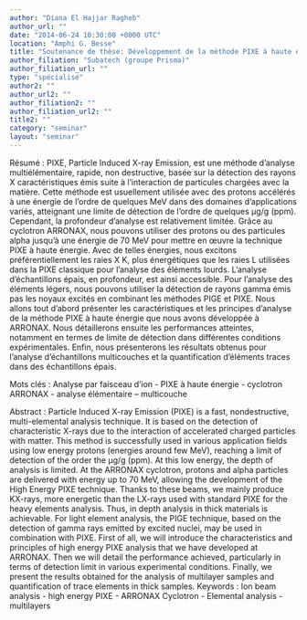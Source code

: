 ```yaml
---
author: "Diana El Hajjar Ragheb"
author_url: ""
date: "2014-06-24 10:30:00 +0000 UTC"
location: "Amphi G. Besse"
title: "Soutenance de thèse: Développement de la méthode PIXE à haute énergie auprès du cyclotron ARRONAX"
author_filiation: "Subatech (groupe Prisma)"
author_filiation_url: ""
type: "spécialisé"
author2: ""
author_url2: ""
author_filiation2: ""
author_filiation_url2: ""
title2: ""
category: "seminar" 
layout: "seminar"
---
```

Résumé : PIXE, Particle Induced X-ray Emission, est une méthode d’analyse multiélémentaire, rapide, non destructive, basée sur la détection des rayons X caractéristiques émis suite à l’interaction de particules chargées avec la matière. Cette méthode est usuellement utilisée avec des protons accélérés à une énergie de l’ordre de quelques MeV dans des domaines d’applications variés, atteignant une limite de détection de l’ordre de quelques µg/g (ppm). Cependant, la profondeur d’analyse est relativement limitée. Grâce au cyclotron ARRONAX, nous pouvons utiliser des protons ou des particules alpha jusqu’à une énergie de 70 MeV pour mettre en œuvre la technique PIXE à haute énergie. Avec de telles énergies, nous excitons préférentiellement les raies X K, plus énergétiques que les raies L utilisées dans la PIXE classique pour l’analyse des éléments lourds. L’analyse d’échantillons épais, en profondeur, est ainsi accessible. Pour l’analyse des éléments légers, nous pouvons utiliser la détection de rayons gamma émis pas les noyaux excités en combinant les méthodes PIGE et PIXE. Nous allons tout d’abord présenter les caractéristiques et les principes d’analyse de la méthode PIXE à haute énergie que nous avons développée à ARRONAX. Nous détaillerons ensuite les performances atteintes, notamment en termes de limite de détection dans différentes conditions expérimentales. Enfin, nous présenterons les résultats obtenus pour l’analyse d’échantillons multicouches et la quantification d’éléments traces dans des échantillons épais.

Mots clés : Analyse par faisceau d’ion - PIXE à haute énergie - cyclotron ARRONAX - analyse élémentaire – multicouche

Abstract : Particle Induced X-ray Emission (PIXE) is a fast, nondestructive, multi-elemental analysis technique. It is based on the detection of characteristic X-rays due to the interaction of accelerated charged particles with matter. This method is successfully used in various application fields using low energy protons (energies around few MeV), reaching a limit of detection of the order the µg/g (ppm). At this low energy, the depth of analysis is limited. At the ARRONAX cyclotron, protons and alpha particles are delivered with energy up to 70 MeV, allowing the development of the High Energy PIXE technique. Thanks to these beams, we mainly produce KX-rays, more energetic than the LX-rays used with standard PIXE for the heavy elements analysis. Thus, in depth analysis in thick materials is achievable. For light element analysis, the PIGE technique, based on the detection of gamma rays emitted by excited nuclei, may be used in combination with PIXE. First of all, we will introduce the characteristics and principles of high energy PIXE analysis that we have developed at ARRONAX. Then we will detail the performance achieved, particularly in terms of detection limit in various experimental conditions. Finally, we present the results obtained for the analysis of multilayer samples and quantification of trace elements in thick samples. Keywords : Ion beam analysis - high energy PIXE - ARRONAX Cyclotron - Elemental analysis - multilayers

 



 
